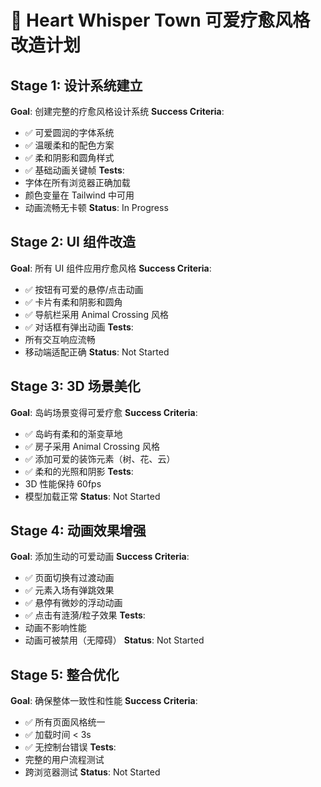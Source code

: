 # 🌸 Heart Whisper Town 可爱疗愈风格改造计划

## Stage 1: 设计系统建立
**Goal**: 创建完整的疗愈风格设计系统
**Success Criteria**:
- ✅ 可爱圆润的字体系统
- ✅ 温暖柔和的配色方案
- ✅ 柔和阴影和圆角样式
- ✅ 基础动画关键帧
**Tests**:
- 字体在所有浏览器正确加载
- 颜色变量在 Tailwind 中可用
- 动画流畅无卡顿
**Status**: In Progress

## Stage 2: UI 组件改造
**Goal**: 所有 UI 组件应用疗愈风格
**Success Criteria**:
- ✅ 按钮有可爱的悬停/点击动画
- ✅ 卡片有柔和阴影和圆角
- ✅ 导航栏采用 Animal Crossing 风格
- ✅ 对话框有弹出动画
**Tests**:
- 所有交互响应流畅
- 移动端适配正确
**Status**: Not Started

## Stage 3: 3D 场景美化
**Goal**: 岛屿场景变得可爱疗愈
**Success Criteria**:
- ✅ 岛屿有柔和的渐变草地
- ✅ 房子采用 Animal Crossing 风格
- ✅ 添加可爱的装饰元素（树、花、云）
- ✅ 柔和的光照和阴影
**Tests**:
- 3D 性能保持 60fps
- 模型加载正常
**Status**: Not Started

## Stage 4: 动画效果增强
**Goal**: 添加生动的可爱动画
**Success Criteria**:
- ✅ 页面切换有过渡动画
- ✅ 元素入场有弹跳效果
- ✅ 悬停有微妙的浮动动画
- ✅ 点击有涟漪/粒子效果
**Tests**:
- 动画不影响性能
- 动画可被禁用（无障碍）
**Status**: Not Started

## Stage 5: 整合优化
**Goal**: 确保整体一致性和性能
**Success Criteria**:
- ✅ 所有页面风格统一
- ✅ 加载时间 < 3s
- ✅ 无控制台错误
**Tests**:
- 完整的用户流程测试
- 跨浏览器测试
**Status**: Not Started
